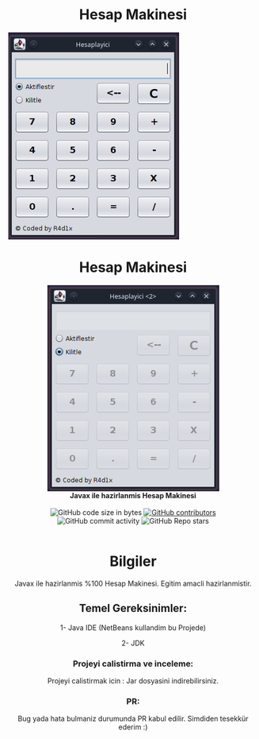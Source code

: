 <h1 align="center">Hesap Makinesi</h1>
<img align="center" alt="Görünüm" src="IMG/Screenshot.png" >
<div align="center">
<h1 align="center">Hesap Makinesi</h1>
<img align="center" alt="Görünüm" src="IMG/Screenshot2.png" >
<div align="center">
  <strong>Javax ile hazirlanmis Hesap Makinesi</strong>
</div>

<br />

<div align="center">
  <img alt="GitHub code size in bytes" src="https://img.shields.io/github/languages/code-size/Saizzou/Javax_HesapMakinesi">
  <a href="https://github.com/Saizzou/Javax_HesapMakinesi/graphs/contributors"><img alt="GitHub contributors" src="https://img.shields.io/github/contributors/Saizzou/Javax_HesapMakinesi"></a>
  <img alt="GitHub commit activity" src="https://img.shields.io/github/commit-activity/m/Saizzou/Javax_HesapMakinesi">
  <img alt="GitHub Repo stars" src="https://img.shields.io/github/stars/Saizzou/Javax_HesapMakinesi">
</div>

<br />

# Bilgiler
Javax ile hazirlanmis %100 Hesap Makinesi. Egitim amacli hazirlanmistir.

## Temel Gereksinimler:

1- Java IDE (NetBeans kullandim bu Projede)

2- JDK


### Projeyi calistirma ve inceleme:

Projeyi calistirmak icin : Jar dosyasini indirebilirsiniz.

### PR:
Bug yada hata bulmaniz durumunda PR kabul edilir. Simdiden tesekkür ederim :)
